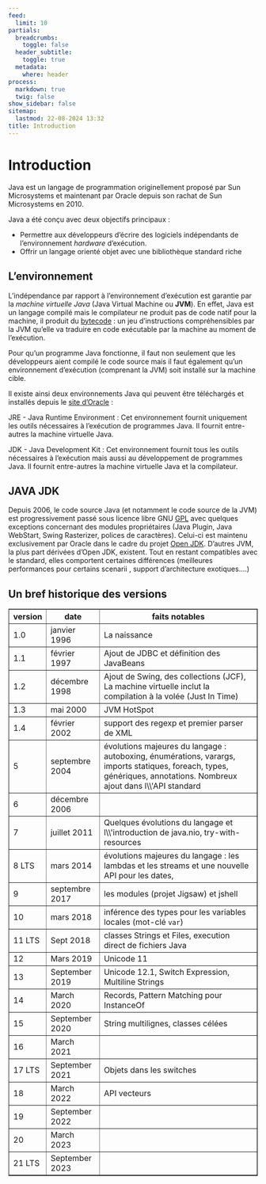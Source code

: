 ```yaml
---
feed:
  limit: 10
partials:
  breadcrumbs:
    toggle: false
  header_subtitle:
    toggle: true
  metadata:
    where: header
process:
  markdown: true
  twig: false
show_sidebar: false
sitemap:
  lastmod: 22-08-2024 13:32
title: Introduction
---
```

# Introduction

Java est un langage de programmation originellement proposé par Sun
Microsystems et maintenant par Oracle depuis son rachat de Sun
Microsystems en 2010.

Java a été conçu avec deux objectifs principaux :

* Permettre aux développeurs d’écrire des logiciels indépendants de
  l’environnement *hardware* d’exécution.
* Offrir un langage orienté objet avec une bibliothèque standard riche

## L’environnement

L’indépendance par rapport à l’environnement d’exécution est garantie
par la *machine virtuelle Java* (Java Virtual Machine ou **JVM**). En
effet, Java est un langage compilé mais le compilateur ne produit pas de
code natif pour la machine, il produit du
[bytecode](https://fr.wikipedia.org/wiki/Bytecode_Java) : un jeu
d’instructions compréhensibles par la JVM qu’elle va traduire en code
exécutable par la machine au moment de l’exécution.

Pour qu’un programme Java fonctionne, il faut non seulement que les
développeurs aient compilé le code source mais il faut également qu’un
environnement d’exécution (comprenant la JVM) soit installé sur la
machine cible.

Il existe ainsi deux environnements Java qui peuvent être téléchargés et
installés depuis le [site
d’Oracle](http://www.oracle.com/technetwork/java/javase/downloads/index.html)
:

JRE - Java Runtime Environment
: Cet environnement fournit uniquement les outils nécessaires à
  l’exécution de programmes Java. Il fournit entre-autres la machine
  virtuelle Java.

JDK - Java Development Kit
: Cet environnement fournit tous les outils nécessaires à l’exécution
  mais aussi au développement de programmes Java. Il fournit
  entre-autres la machine virtuelle Java et la compilateur.

## JAVA JDK

Depuis 2006, le code source Java (et notamment le code source de la JVM)
est progressivement passé sous licence libre GNU
[GPL](https://fr.wikipedia.org/wiki/Licence_publique_g%C3%A9n%C3%A9rale_GNU)
avec quelques exceptions concernant des modules propriétaires (Java
Plugin, Java WebStart, Swing Rasterizer, polices de caractères).
Celui-ci est maintenu exclusivement par Oracle dans le cadre du projet
[Open JDK](http://openjdk.java.net/). D’autres JVM, la plus part
dérivées d’Open JDK, existent. Tout en restant compatibles avec le
standard, elles comportent certaines différences (meilleures
performances pour certains scenarii , support d’architecture
exotiques.…)

## Un bref historique des versions

<table border="1" class="docutils">
<thead>
<tr>
<th>version</th>
<th>date</th>
<th>faits notables</th>
</tr>
</thead>
<tbody>
<tr>
<td>1.0</td>
<td>janvier 1996</td>
<td>La naissance</td>
</tr>
<tr>
<td>1.1</td>
<td>février 1997</td>
<td>Ajout de JDBC et définition des JavaBeans</td>
</tr>
<tr>
<td>1.2</td>
<td>décembre 1998</td>
<td>Ajout de Swing, des collections (JCF), La machine virtuelle inclut la  compilation à la volée (Just In Time)</td>
</tr>
<tr>
<td>1.3</td>
<td>mai 2000</td>
<td>JVM HotSpot</td>
</tr>
<tr>
<td>1.4</td>
<td>février 2002</td>
<td>support des regexp et premier parser de XML</td>
</tr>
<tr>
<td>5</td>
<td>septembre 2004</td>
<td>évolutions majeures du langage : autoboxing, énumérations, varargs, imports statiques, foreach, types, génériques, annotations. Nombreux ajout dans l\\'API standard</td>
</tr>
<tr>
<td>6</td>
<td>décembre 2006</td>
<td></td>
</tr>
<tr>
<td>7</td>
<td>juillet 2011</td>
<td>Quelques évolutions du langage et l\\'introduction de java.nio, try-with-resources</td>
</tr>
<tr>
<td>8 LTS</td>
<td>mars 2014</td>
<td>évolutions majeures du langage : les lambdas et les streams et une nouvelle API pour les dates,</td>
</tr>
<tr>
<td>9</td>
<td>septembre 2017</td>
<td>les modules (projet Jigsaw) et jshell</td>
</tr>
<tr>
<td>10</td>
<td>mars 2018</td>
<td>inférence des types pour les variables locales (mot-clé <code>var</code>)</td>
</tr>
<tr>
<td>11 LTS</td>
<td>Sept 2018</td>
<td>classes Strings et Files, execution direct de fichiers Java</td>
</tr>
<tr>
<td>12</td>
<td>Mars 2019</td>
<td>Unicode 11</td>
</tr>
<tr>
<td>13</td>
<td>September 2019</td>
<td>Unicode 12.1, Switch Expression, Multiline Strings</td>
</tr>
<tr>
<td>14</td>
<td>March 2020</td>
<td>Records,  Pattern Matching pour InstanceOf</td>
</tr>
<tr>
<td>15</td>
<td>September 2020</td>
<td>String multilignes, classes célées</td>
</tr>
<tr>
<td>16</td>
<td>March 2021</td>
<td></td>
</tr>
<tr>
<td>17 LTS</td>
<td>September 2021</td>
<td>Objets dans les switches</td>
</tr>
<tr>
<td>18</td>
<td>March 2022</td>
<td>API vecteurs</td>
</tr>
<tr>
<td>19</td>
<td>September 2022</td>
<td></td>
</tr>
<tr>
<td>20</td>
<td>March 2023</td>
<td></td>
</tr>
<tr>
<td>21 LTS</td>
<td>September 2023</td>
<td></td>
</tr>
</tbody>
</table>